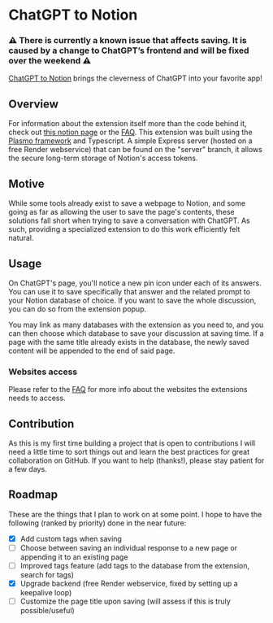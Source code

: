 # ChatGPT to Notion

### ⚠️ **There is currently a known issue that affects saving. It is caused by a change to ChatGPT’s frontend and will be fixed over the weekend** ⚠️

[ChatGPT to Notion](https://chrome.google.com/webstore/detail/chatgpt-to-notion/oojndninaelbpllebamcojkdecjjhcle) brings the cleverness of ChatGPT into your favorite app!

## Overview

For information about the extension itself more than the code behind it, check out [this notion page](https://theo-lartigau.notion.site/theo-lartigau/ChatGPT-to-Notion-af29d9538dca4493a15bb4ed0fde7f91) or the [FAQ](https://github.com/L-a-r-t/chatgpt-to-notion/wiki/FAQ). This extension was built using the [Plasmo framework](https://www.plasmo.com/) and Typescript. A simple Express server (hosted on a free Render webservice) that can be found on the "server" branch, it allows the secure long-term storage of Notion's access tokens.

## Motive

While some tools already exist to save a webpage to Notion, and some going as far as allowing the user to save the page's contents, these solutions fall short when trying to save a conversation with ChatGPT. As such, providing a specialized extension to do this work efficiently felt natural.

## Usage

On ChatGPT's page, you'll notice a new pin icon under each of its answers. You can use it to save specifically that answer and the related prompt to your Notion database of choice. If you want to save the whole discussion, you can do so from the extension popup.

You may link as many databases with the extension as you need to, and you can then choose which database to save your discussion at saving time. If a page with the same title already exists in the database, the newly saved content will be appended to the end of said page.

### Websites access

Please refer to the [FAQ](https://github.com/L-a-r-t/chatgpt-to-notion/wiki/FAQ) for more info about the websites the extensions needs to access.

## Contribution

As this is my first time building a project that is open to contributions I will need a little time to sort things out and learn the best practices for great collaboration on GitHub. If you want to help (thanks!), please stay patient for a few days.

## Roadmap

These are the things that I plan to work on at some point. I hope to have the following (ranked by priority) done in the near future:

- [x] Add custom tags when saving
- [ ] Choose between saving an individual response to a new page or appending it to an existing page
- [ ] Improved tags feature (add tags to the database from the extension, search for tags)
- [x] Upgrade backend (free Render webservice, fixed by setting up a keepalive loop)
- [ ] Customize the page title upon saving (will assess if this is truly possible/useful)
